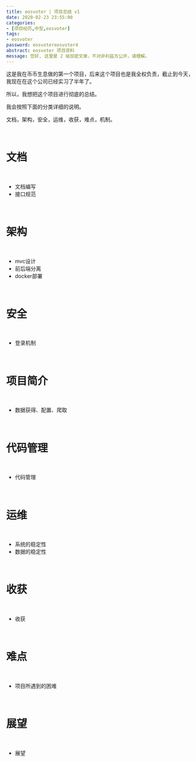 ```yaml
---
title: eosvoter | 项目总结 v1
date: 2020-02-23 23:55:00
categories:
- [项目经历,中型,eosvoter]
tags:
- eosvoter
password: eosvotereosvoter4
abstract: eosvoter 项目资料
message: 您好, 这里是 2 级加密文章，不对非利益方公开，请理解。
---
```

这是我在币币生息做的第一个项目，后来这个项目也是我全权负责，截止到今天，我现在在这个公司已经实习了半年了。

所以，我想把这个项目进行彻底的总结。

我会按照下面的分类详细的说明。

文档，架构，安全，运维，收获，难点，机制。

<!-- more -->

<br/>

# 文档

<br/>

- 文档编写
- 接口规范

<br/>

# 架构

<br/>

- mvc设计
- 前后端分离
- docker部署

<br/>

# 安全

<br/>

- 登录机制

<br/>

# 项目简介

<br/>

- 数据获得、配置、爬取

<br/>

# 代码管理

<br/>

- 代码管理

<br/>

# 运维

<br/>

- 系统的稳定性
- 数据的稳定性

<br/>

# 收获

<br/>

- 收获

<br/>

# 难点

<br/>

- 项目所遇到的困难

<br/>

# 展望

<br/>

- 展望


